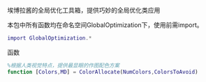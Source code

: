 埃博拉酱的全局优化工具箱，提供巧妙的全局优化类应用

本包中所有函数均在命名空间GlobalOptimization下，使用前需import。
```MATLAB
import GlobalOptimization.*
```
函数
```MATLAB
%根据人类视觉特点，提供最显眼的作图配色方案
function [Colors,MD] = ColorAllocate(NumColors,ColorsToAvoid)
```